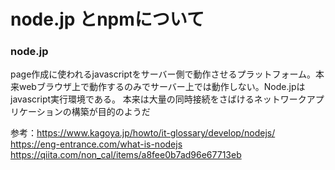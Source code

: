 # node.jp とnpmについて

### node.jp

page作成に使われるjavascriptをサーバー側で動作させるプラットフォーム。本来webブラウザ上で動作するのみでサーバー上では動作しない。Node.jpはjavascript実行環境である。
本来は大量の同時接続をさばけるネットワークアプリケーションの構築が目的のようだ


参考：https://www.kagoya.jp/howto/it-glossary/develop/nodejs/ <br>
https://eng-entrance.com/what-is-nodejs<br>
https://qiita.com/non_cal/items/a8fee0b7ad96e67713eb <br>

